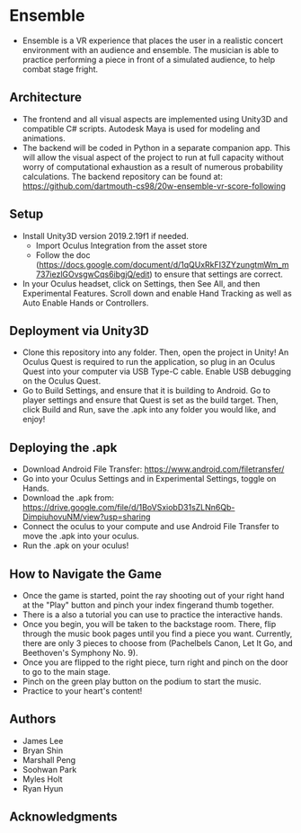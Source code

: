 # Ensemble

* Ensemble is a VR experience that places the user in a realistic concert environment with an audience and ensemble. The musician is able to practice performing a piece in front of a simulated audience, to help combat stage fright.

## Architecture

* The frontend and all visual aspects are implemented using Unity3D and compatible C# scripts. Autodesk Maya is used for modeling and animations.
* The backend will be coded in Python in a separate companion app. This will allow the visual aspect of the project to run at full capacity without worry of computational exhaustion as a result of numerous probability calculations. The backend repository can be found at: https://github.com/dartmouth-cs98/20w-ensemble-vr-score-following

## Setup

* Install Unity3D version 2019.2.19f1 if needed.
     * Import Oculus Integration from the asset store
     * Follow the doc (https://docs.google.com/document/d/1qQUxRkFI3ZYzungtmWm_m737iezlGOvsgwCqs6ibgjQ/edit) to ensure that settings are correct.
* In your Oculus headset, click on Settings, then See All, and then Experimental Features. Scroll down and enable Hand Tracking as well as Auto Enable Hands or Controllers.


## Deployment via Unity3D

* Clone this repository into any folder. Then, open the project in Unity! An Oculus Quest is required to run the application, so plug in an Oculus Quest into your computer via USB Type-C cable. Enable USB debugging on the Oculus Quest.
* Go to Build Settings, and ensure that it is building to Android. Go to player settings and ensure that Quest is set as the build target. Then, click Build and Run, save the .apk into any folder you would like, and enjoy!

## Deploying the .apk
* Download Android File Transfer: https://www.android.com/filetransfer/
* Go into your Oculus Settings and in Experimental Settings, toggle on Hands.
* Download the .apk from: https://drive.google.com/file/d/1BoVSxiobD31sZLNn6Qb-DimpiuhovuNM/view?usp=sharing
* Connect the oculus to your compute and use Android File Transfer to move the .apk into your oculus.
* Run the .apk on your oculus!

## How to Navigate the Game
* Once the game is started, point the ray shooting out of your right hand at the "Play" button and pinch your index fingerand thumb together.
* There is a also a tutorial you can use to practice the interactive hands.
* Once you begin, you will be taken to the backstage room. There, flip through the music book pages until you find a piece you want. Currently, there are only 3 pieces to choose from (Pachelbels Canon, Let It Go, and Beethoven's Symphony No. 9).
* Once you are flipped to the right piece, turn right and pinch on the door to go to the main stage.
* Pinch on the green play button on the podium to start the music.
* Practice to your heart's content!

## Authors

* James Lee
* Bryan Shin
* Marshall Peng
* Soohwan Park
* Myles Holt
* Ryan Hyun

## Acknowledgments
